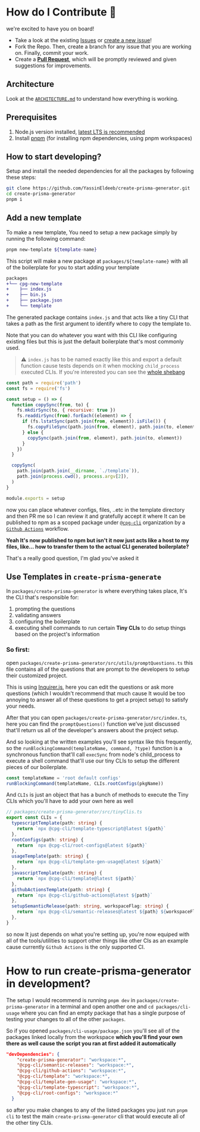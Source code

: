 # How do I Contribute 💪

we're excited to have you on board!

- Take a look at the existing [Issues](https://github.com/YassinEldeeb/create-prisma-generator/issues) or [create a new issue](https://github.com/YassinEldeeb/create-prisma-generator/issues/new)!
- Fork the Repo. Then, create a branch for any issue that you are working on. Finally, commit your work.
- Create a **[Pull Request](https://github.com/YassinEldeeb/create-prisma-generator/compare)**, which will be promptly reviewed and given suggestions for improvements.

## Architecture

Look at the [`ARCHITECTURE.md`](https://github.com/YassinEldeeb/create-prisma-generator/blob/main/ARCHITECTURE.md) to understand how everything is working.

## Prerequisites

1. Node.js version installed, [latest LTS is recommended](https://nodejs.org/en/about/releases/)
2. Install [pnpm](https://pnpm.io) (for installing npm dependencies, using pnpm workspaces)

## How to start developing?

Setup and install the needed dependencies for all the packages by following these steps:

```sh
git clone https://github.com/YassinEldeeb/create-prisma-generator.git
cd create-prisma-generator
pnpm i
```

## Add a new template

To make a new template, You need to setup a new package simply by running the following command:

```sh
pnpm new-template ${template-name}
```

This script will make a new package at `packages/${template-name}` with all of the boilerplate for you to start adding your template

```diff
packages
+└── cpg-new-template
+    ├── index.js
+    ├── bin.js
+    ├── package.json
+    └── template
```

The generated package contains `index.js` and that acts like a tiny CLI that takes a path as the first argument to identify where to copy the template to.

Note that you can do whatever you want with this CLI like configuring existing files but this is just the default boilerplate that's most commonly used.

> ⚠ `index.js` has to be named exactly like this and export a default function cause tests depends on it when mocking `child_process` executed CLIs.
> If you're interested you can see the [whole shebang](https://github.com/YassinEldeeb/create-prisma-generator/blob/main/packages/create-prisma-generator/src/__tests__/e2e/check-boilerplate-output.test.ts#L96-L122)
```js
const path = require('path')
const fs = require('fs')

const setup = () => {
  function copySync(from, to) {
    fs.mkdirSync(to, { recursive: true })
    fs.readdirSync(from).forEach((element) => {
      if (fs.lstatSync(path.join(from, element)).isFile()) {
        fs.copyFileSync(path.join(from, element), path.join(to, element))
      } else {
        copySync(path.join(from, element), path.join(to, element))
      }
    })
  }

  copySync(
    path.join(path.join(__dirname, `./template`)),
    path.join(process.cwd(), process.argv[2]),
  )
}

module.exports = setup
```

now you can place whatever configs, files, ..etc in the template directory and then PR me so I can review it and gratefully accept
it where It can be published to npm as a scoped package under [`@cpg-cli`](https://www.npmjs.com/org/cpg-cli)
organization by a [`Github Actions`](https://github.com/features/actions) workflow.

**Yeah It's now published to npm but isn't it now just acts like a host to my files, like... how to transfer them to the actual CLI generated boilerplate?**

That's a really good question, I'm glad you've asked it

## Use Templates in `create-prisma-generate`

In `packages/create-prisma-generator` is where everything takes place, It's the CLI that's responsible for:

1. prompting the questions
2. validating answers
3. configuring the boilerplate
4. executing shell commands to run certain **Tiny CLIs** to do setup things based on the project's information

### So first:

open `packages/create-prisma-generator/src/utils/promptQuestions.ts` this file contains all of the questions that are prompt to the developers to setup their customized
project.

This is using [Inquirer.js](https://github.com/SBoudrias/Inquirer.js), here you can edit the questions or ask more questions (which
I wouldn't recommend that much cause It would be too annoying to answer all of these questions to get a project setup) to satisfy your needs.

After that you can open `packages/create-prisma-generator/src/index.ts`, here you can find the `promptQuestions()` function we've just discussed that'll return us all
of the developer's answers about the project setup.

And so looking at the written examples you'll see syntax like this frequently, so the `runBlockingCommand(templateName, command, ?type)` function is a synchronous function
that'll call `execSync` from node's child_process to execute a shell command that'll use our tiny CLIs to setup the different pieces of our boilerplate.

```ts
const templateName = 'root default configs'
runBlockingCommand(templateName, CLIs.rootConfigs(pkgName))
```

And `CLIs` is just an object that has a bunch of methods to execute the Tiny CLIs which you'll have to add your own here as well

```ts
// packages/create-prisma-generator/src/tinyClis.ts
export const CLIs = {
  typescriptTemplate(path: string) {
    return `npx @cpg-cli/template-typescript@latest ${path}`
  },
  rootConfigs(path: string) {
    return `npx @cpg-cli/root-configs@latest ${path}`
  },
  usageTemplate(path: string) {
    return `npx @cpg-cli/template-gen-usage@latest ${path}`
  },
  javascriptTemplate(path: string) {
    return `npx @cpg-cli/template@latest ${path}`
  },
  githubActionsTemplate(path: string) {
    return `npx @cpg-cli/github-actions@latest ${path}`
  },
  setupSemanticRelease(path: string, workspaceFlag: string) {
    return `npx @cpg-cli/semantic-releases@latest ${path} ${workspaceFlag}`
  },
}
```

so now It just depends on what you're setting up, you're now equiped with all of the tools/utilities to support other things like other CIs as an example cause currently
`Github Actions` is the only supported CI.

# How to run create-prisma-generator in development?

The setup I would recommend is running `pnpm dev` in `packages/create-prisma-generator` in a terminal and open another one and `cd packages/cli-usage` where you can find an empty package that has a single purpose of testing your changes to all of the other `packages`.

So if you opened `packages/cli-usage/package.json` you'll see all of the packages linked locally from the workspace **which you'll find your own there as well cause the script you ran at first added it automatically**

```json
"devDependencies": {
    "create-prisma-generator": "workspace:*",
    "@cpg-cli/semantic-releases": "workspace:*",
    "@cpg-cli/github-actions": "workspace:*",
    "@cpg-cli/template": "workspace:*",
    "@cpg-cli/template-gen-usage": "workspace:*",
    "@cpg-cli/template-typescript": "workspace:*",
    "@cpg-cli/root-configs": "workspace:*"
  }
```

so after you make changes to any of the listed packages you just run `pnpm cli` to test the main `create-prisma-generator` cli that would execute all of the other tiny CLIs.
